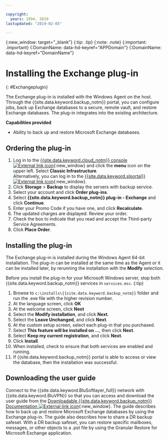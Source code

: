 ```yaml
---

copyright:
  years: 1994, 2019
lastupdated: "2019-02-05"

---
```

{:new_window: target="_blank"}
{:tip: .tip}
{:note: .note}
{:important: .important}
{:DomainName: data-hd-keyref="APPDomain"}
{:DomainName: data-hd-keyref="DomainName"}

# Installing the Exchange plug-in
{: #Exchangeplugin}

The Exchange plug-in is installed with the Windows Agent on the host. Through the {{site.data.keyword.backup_notm}} portal, you can configure jobs, back up Exchange databases to a secure, remote vault, and restore Exchange databases. The plug-in integrates into the existing architecture.

**Capabilities provided**

- Ability to back up and restore Microsoft Exchange databases.

## Ordering the plug-in

1. Log in to the [{{site.data.keyword.cloud_notm}} console ![External link icon](../../icons/launch-glyph.svg "External link icon")](https://{DomainName}/){:new_window} and click the **menu** icon on the upper left. Select **Classic Infrastructure**.<br/>
   Alternatively, you can log in to the [{{site.data.keyword.slportal}} ![External link icon](../../icons/launch-glyph.svg "External link icon")](https://control.softlayer.com/){:new_window}.
2. Click **Storage** > **Backup** to display the servers with backup service.
3. Select your account and click **Order plug-ins**.
4. Select **{{site.data.keyword.backup_notm}} plug-in - Exchange** and click **Continue**.
5. Enter your Promo Code if you have one, and click **Recalculate**.
6. The updated charges are displayed. Review your order.
7. Check the box to indicate that you read and accept the Third-party Service Agreements.
8. Click **Place Order**.

## Installing the plug-in

The Exchange plug-in is installed during the Windows Agent 64-bit installation. The plug-in can be installed at the same time as the Agent or it can be installed later, by rerunning the installation with the **Modify** selection.

Before you install the plug-in for your Microsoft Windows server, stop both {{site.data.keyword.backup_notm}} services in `services.msc`.
{:tip}

1. Browse to `c:\installs\{{site.data.keyword.backup_notm}}` folder and run the .exe file with the higher revision number.
2. At the language screen, click **OK**
3. At the welcome screen, click **Next**
4. Select the **Modify installation**, and click **Next**.
5. Select the **Leave Unchanged**, and click **Next**.
6. At the custom setup screen, select each plug-in that you purchased.
7. Select **This feature will be installed on ...**, then click **Next**.
8. Select **Keep my current registration**, and click **Next**.
9. Click **Install**.
10. When installed, check to ensure that both services are enabled and running.
11. If {{site.data.keyword.backup_notm}} portal is able to access or view the database, then the installation was successful.

## Downloading the user guide

Connect to the {{site.data.keyword.BluSoftlayer_full}} network with {{site.data.keyword.BluVPN}} so that you can access and download the user guide from the [Downloadable {{site.data.keyword.backup_notm}} Documentation ![External link icon](../../icons/launch-glyph.svg "External link icon")](http://downloads.service.softlayer.com/evault/Documentation/){:new_window}. The guide describes how to back up and restore Microsoft Exchange databases by using the Exchange plug-in. The guide also describes how to share a DR backup safeset. With a DR backup safeset, you can restore specific mailboxes, messages, or other objects to a .pst file by using the Granular Restore for Microsoft Exchange application.

